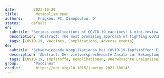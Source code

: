```yaml
---
date:        2021-10-30
title:        Metabolism Open
authors:      'Fragkou, PC, Dimopoulou, D'
status:     default
en:
  subtitle: 'Serious complications of COVID-19 vaccines: A mini-review'
  description: 'Abstract: Τhe most promising approach of fighting COVID-19 and restraining the course of this pandemic is indisputably the universal vaccination of the population with safe and effective vaccines. However, besides the common and usually mild side effects of the authorized vaccines, some rare, major adverse reactions are increasingly being reported worldwide during the post marketing surveillance phase of vaccines’ circulation, such as anaphylaxis, vaccine-induced thrombotic thrombocytopenia, myopericarditis and Guillain-Barré syndrome. Despite rare cases with complications from COVID-19 vaccines, the net benefit-risk ratio shows a clearly favorable balance towards COVID-19 vaccination for all age and sex groups. Vaccine adverse events should be identified early and monitored closely. As many aspects of these adverse effects remain still obscure for the medical community and the relevant stakeholders, it is also highly important to be promptly reported. Nonetheless, these complications should not constitute a reason to change the vaccine policy and further studies are needed to alleviate concerns and reluctance to COVID-19 vaccinations.'
  tags: [COVID-19, Vaccines, Complications, Adverse events]
de: 
  subtitle: 'Schwerwiegende Komplikationen bei COVID-19-Impfstoffen: Eine Mini-Review'
  description: 'Abstract: Der vielversprechendste Ansatz zur Bekämpfung von COVID-19 und zur Eindämmung des Verlaufs dieser Pandemie ist unbestreitbar die allgemeine Impfung der Bevölkerung mit sicheren und wirksamen Impfstoffen. Neben den häufigen und in der Regel leichten Nebenwirkungen der zugelassenen Impfstoffe werden jedoch in der Überwachungsphase nach dem Inverkehrbringen der Impfstoffe weltweit zunehmend einige seltene, schwerwiegende Nebenwirkungen gemeldet, wie Anaphylaxie, impfstoffinduzierte thrombotische Thrombozytopenie, Myoperikarditis und Guillain-Barré-Syndrom. Trotz seltener Fälle von Komplikationen durch COVID-19-Impfstoffe zeigt das Netto-Nutzen-Risiko-Verhältnis für alle Alters- und Geschlechtsgruppen ein eindeutig günstiges Verhältnis zugunsten der COVID-19-Impfung. Unerwünschte Wirkungen des Impfstoffs sollten frühzeitig erkannt und genau überwacht werden. Da viele Aspekte dieser unerwünschten Wirkungen für die medizinische Fachwelt und die betroffenen Interessengruppen immer noch unklar sind, ist es auch sehr wichtig, dass sie unverzüglich gemeldet werden. Dennoch sollten diese Komplikationen kein Grund sein, die Impfstoffpolitik zu ändern, und es sind weitere Studien erforderlich, um Bedenken und Vorbehalte gegenüber COVID-19-Impfungen zu zerstreuen.' 
  tags: [COVID-19, Impfstoffe, Komplikationen, Unerwünschte Ereignisse]
group:       "Vaccines"
credit:       https://doi.org/10.1016/j.metop.2021.100145
---
```

<object data="{{ page.link }}" style='height:calc(100vh - 400px); width: 100%' type='application/pdf'></object>